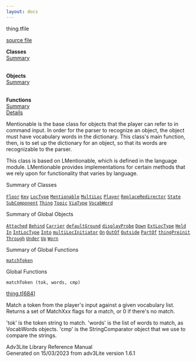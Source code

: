 ```yaml
---
layout: docs
---
```

<span class="title">thing.t</span><span class="type">file</span>

[source file](../source/thing.t.html)

**Classes**  
[Summary](#_ClassSummary_)  
 

**Objects**  
[Summary](#_ObjectSummary_)  
 

**Functions**  
[Summary](#_FunctionSummary_)  
[Details](#_Functions_)



Mentionable is the base class for objects that the player can refer to
in command input. In order for the parser to recognize an object, the
object must have vocabulary words in the dictionary. This class's main
function, then, is to set up the dictionary for an object, so that its
words are recognizable to the parser.

This class is based on LMentionable, which is defined in the language
module. LMentionable provides implementations for certain methods that
we rely upon for functionality that varies by language.



<span id="_ClassSummary_"></span>



<span class="hdln">Summary of Classes</span>  



[`Floor`](../object/Floor.html) [`Key`](../object/Key.html) [`LocType`](../object/LocType.html) [`Mentionable`](../object/Mentionable.html) [`MultiLoc`](../object/MultiLoc.html) [`Player`](../object/Player.html) [`ReplaceRedirector`](../object/ReplaceRedirector.html) [`State`](../object/State.html) [`SubComponent`](../object/SubComponent.html) [`Thing`](../object/Thing.html) [`Topic`](../object/Topic.html) [`ViaType`](../object/ViaType.html) [`VocabWord`](../object/VocabWord.html)
<span id="_ObjectSummary_"></span>



<span class="hdln">Summary of Global Objects</span>  



[`Attached`](../object/Attached.html) [`Behind`](../object/Behind.html) [`Carrier`](../object/Carrier.html) [`defaultGround`](../object/defaultGround.html) [`displayProbe`](../object/displayProbe.html) [`Down`](../object/Down.html) [`ExtLocType`](../object/ExtLocType.html) [`Held`](../object/Held.html) [`In`](../object/In.html) [`IntLocType`](../object/IntLocType.html) [`Into`](../object/Into.html) [`multiLocInitiator`](../object/multiLocInitiator.html) [`On`](../object/On.html) [`OutOf`](../object/OutOf.html) [`Outside`](../object/Outside.html) [`PartOf`](../object/PartOf.html) [`thingPreinit`](../object/thingPreinit.html) [`Through`](../object/Through.html) [`Under`](../object/Under.html) [`Up`](../object/Up.html) [`Worn`](../object/Worn.html)
<span id="FunctionSummary_"></span>



<span class="hdln">Summary of Global Functions</span>  



[`matchToken`](#matchToken)

<span id="_Functions_"></span>



<span class="hdln">Global Functions</span>  



<span id="matchToken"></span>

`matchToken (tok, words, cmp)`

[thing.t](../file/thing.t.html)\[[684](../source/thing.t.html#684)\]



Match a token from the player's input against a given vocabulary list.
Returns a set of MatchXxx flags for a match, or 0 if there's no match.

'tok' is the token string to match. 'words' is the list of words to
match, as VocabWords objects. 'cmp' is the StringComparator object that
we use to compare the strings.





Adv3Lite Library Reference Manual  
Generated on 15/03/2023 from adv3Lite version 1.6.1


